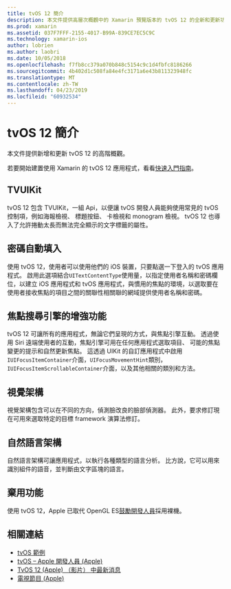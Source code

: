 ```yaml
---
title: tvOS 12 簡介
description: 本文件提供高層次概觀中的 Xamarin 預覽版本的 tvOS 12 的全新和更新功能目前提供的 C# 繫結。
ms.prod: xamarin
ms.assetid: 037F7FFF-2155-4017-B99A-839CE7EC5C9C
ms.technology: xamarin-ios
author: lobrien
ms.author: laobri
ms.date: 10/05/2018
ms.openlocfilehash: f7fb8cc379a070b848c5154c9c1d4fbfc8186266
ms.sourcegitcommit: 4b402d1c508fa84e4fc3171a6e43b811323948fc
ms.translationtype: MT
ms.contentlocale: zh-TW
ms.lasthandoff: 04/23/2019
ms.locfileid: "60932534"
---
```

# <a name="introduction-to-tvos-12"></a>tvOS 12 簡介

本文件提供新增和更新 tvOS 12 的高階概觀。

若要開始建置使用 Xamarin 的 tvOS 12 應用程式，看看[快速入門指南](~/ios/platform/introduction-to-ios12/get-started.md)。

## <a name="tvuikit"></a>TVUIKit

tvOS 12 包含 TVUIKit，一組 Api，以便讓 tvOS 開發人員能夠使用常見的 tvOS 控制項，例如海報檢視、 標題按鈕、 卡檢視和 monogram 檢視。 tvOS 12 也導入了允許捲動太長而無法完全顯示的文字標籤的屬性。

## <a name="password-autofill"></a>密碼自動填入

使用 tvOS 12，使用者可以使用他們的 iOS 裝置，只要點選一下登入的 tvOS 應用程式。 啟用此選項結合`UITextContentType`使用量，以指定使用者名稱和密碼欄位，以建立 iOS 應用程式和 tvOS 應用程式，與慣用的焦點的環境，以選取要在使用者接收焦點的項目之間的關聯性相關聯的網域提供使用者名稱和密碼。

## <a name="focus-engine-enhancements"></a>焦點搜尋引擎的增強功能

tvOS 12 可讓所有的應用程式，無論它們呈現的方式，與焦點引擎互動。 透過使用 Siri 遠端使用者的互動，焦點引擎可用在任何應用程式選取項目、 可能的焦點變更的提示和自然更新焦點。 這透過 UIKit 的自訂應用程式中啟用`IUIFocusItemContainer`介面，`UIFocusMovementHint`類別，`IUIFocusItemScrollableContainer`介面，以及其他相關的類別和方法。

## <a name="vision-framework"></a>視覺架構

視覺架構包含可以在不同的方向，偵測臉改良的臉部偵測器。 此外，要求修訂現在可用來選取特定的目標 framework 演算法修訂。

## <a name="natural-language-framework"></a>自然語言架構

自然語言架構可讓應用程式，以執行各種類型的語言分析。 比方說，它可以用來識別組件的語音，並判斷由文字區塊的語言。

## <a name="deprecations"></a>棄用功能

使用 tvOS 12，Apple 已取代 OpenGL ES[鼓勵開發人員](https://developer.apple.com/tvos/whats-new/)採用裸機。

## <a name="related-links"></a>相關連結

- [tvOS 範例](https://developer.xamarin.com/samples/tvos/all/)
- [tvOS – Apple 開發人員 (Apple)](https://developer.apple.com/tvos/)
- [TvOS 12 (Apple) （影片） 中最新消息](https://developer.apple.com/videos/play/wwdc2018/208/)
- [電視節目 (Apple)](https://www.apple.com/tv/)